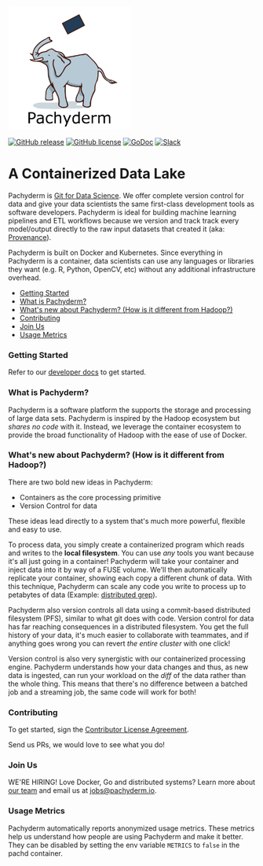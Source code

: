 <img src='doc/GH_logo.png' width='250' height='250' title='Pachyderm'> 

[![GitHub release](https://img.shields.io/github/release/pachyderm/pachyderm.svg?style=flat-square)](https://github.com/pachyderm/pachyderm/releases)
[![GitHub license](https://img.shields.io/github/license/pachyderm/pachyderm.svg?style=flat-square)](https://github.com/pachyderm/pachyderm/blob/master/LICENSE)
[![GoDoc](https://godoc.org/github.com/pachyderm/pachyderm?status.svg)](https://godoc.org/github.com/pachyderm/pachyderm/src/client)
[![Slack](http://slack.pachyderm.io/badge.svg)](http://slack.pachyderm.io)

# A Containerized Data Lake
Pachyderm is [Git for Data Science](pachyderm.io/pfs.html). We offer complete version control for data and give your data scientists the same first-class development tools as software developers. Pachyderm is ideal for building machine learning pipelines and ETL workflows because we version and track track every model/output directly to the raw input datasets that created it (aka: [Provenance](pachyderm.readthedocs.io/advanced/provenance.html)). 

Pachyderm is built on Docker and Kubernetes. Since everything in Pachyderm is a container, data scientists can use any languages or libraries they want (e.g. R, Python, OpenCV, etc) without any additional infrastructure overhead. 

* [Getting Started](http://pachyderm.readthedocs.io/)
* [What is Pachyderm?](#what-is-pachyderm)
* [What's new about Pachyderm? (How is it different from Hadoop?)](#whats-new-about-pachyderm-how-is-it-different-from-hadoop)
* [Contributing](#contributing)
* [Join Us](#join-us)
* [Usage Metrics](#usage-metrics)

### Getting Started

Refer to our [developer docs](http://pachyderm.readthedocs.io) to get started.

### What is Pachyderm?

Pachyderm is a software platform the supports the storage and processing of large data sets.
Pachyderm is inspired by the Hadoop ecosystem but _shares no code_ with it.
Instead, we leverage the container ecosystem to provide the broad functionality
of Hadoop with the ease of use of Docker.

### What's new about Pachyderm? (How is it different from Hadoop?)

There are two bold new ideas in Pachyderm:

- Containers as the core processing primitive
- Version Control for data

These ideas lead directly to a system that's much more powerful, flexible and easy to use. 

To process data, you simply create a containerized program which reads and writes to the **local filesystem**. You can use _any_ tools you want because it's all just going in a container! Pachyderm will take your container and inject data into it by way of a FUSE volume. We'll then automatically replicate your container, showing each copy a different chunk of data. With this technique, Pachyderm can scale any code you write to process up to petabytes of data (Example: [distributed grep](https://github.com/pachyderm/pachyderm/tree/master/examples/fruit_stand)).

Pachyderm also version controls all data using a commit-based distributed
filesystem (PFS), similar to what git does with code. Version control for data
has far reaching consequences in a distributed filesystem. You get the full
history of your data, it's much easier to collaborate with teammates, and if
anything goes wrong you can revert _the entire cluster_ with one click!

Version control is also very synergistic with our containerized processing
engine. Pachyderm understands how your data changes and thus, as new data
is ingested, can run your workload on the _diff_ of the data rather than the
whole thing. This means that there's no difference between a batched job and
a streaming job, the same code will work for both!

### Contributing

To get started, sign the [Contributor License Agreement](https://pachyderm.wufoo.com/forms/pachyderm-contributor-license-agreement).

Send us PRs, we would love to see what you do!

### Join Us

WE'RE HIRING! Love Docker, Go and distributed systems? Learn more about [our team](http://www.pachyderm.io/jobs.html) and email us at jobs@pachyderm.io.

### Usage Metrics

Pachyderm automatically reports anonymized usage metrics. These metrics help us
understand how people are using Pachyderm and make it better.  They can be
disabled by setting the env variable `METRICS` to `false` in the pachd
container.
